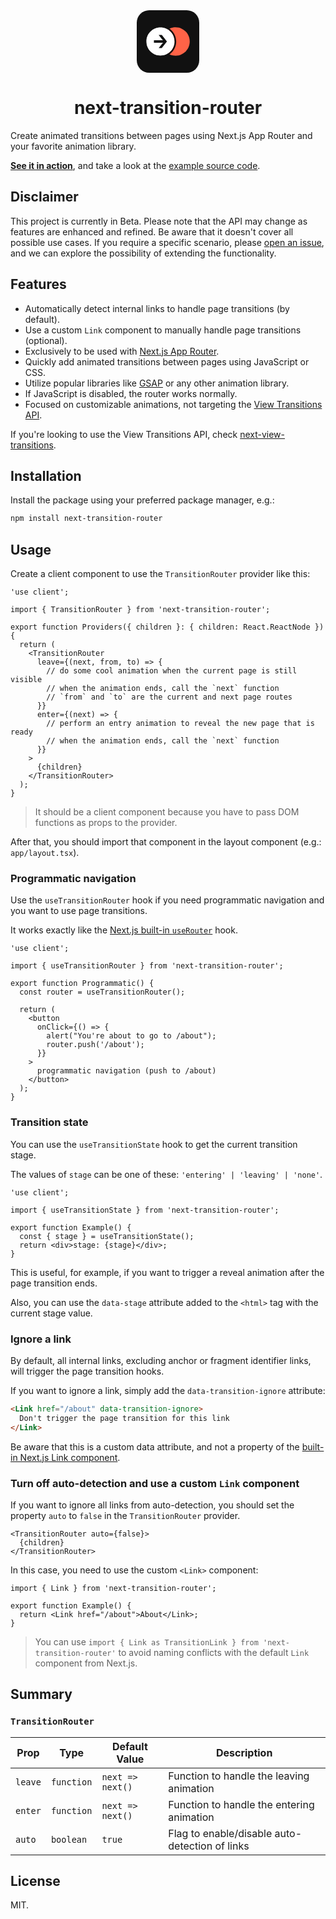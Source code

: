 <div align="center">
  <svg xmlns="http://www.w3.org/2000/svg" width="100" height="100" fill="none"><rect width="100" height="100" fill="#111" rx="20"/><path fill="tomato" d="M84.78 50c0 12.524-10.153 22.677-22.677 22.677S39.426 62.524 39.426 50s10.153-22.677 22.677-22.677S84.781 37.476 84.781 50"/><path fill="#fff" d="M60.574 50c0 12.524-10.153 22.677-22.677 22.677S15.22 62.524 15.22 50s10.152-22.677 22.677-22.677c12.524 0 22.677 10.153 22.677 22.677"/><path fill="#111" fill-rule="evenodd" d="M63.137 50c0 13.94-11.3 25.24-25.24 25.24S12.657 63.94 12.657 50s11.3-25.24 25.24-25.24 25.24 11.3 25.24 25.24m-25.24 22.677c12.524 0 22.677-10.153 22.677-22.677S50.421 27.323 37.897 27.323 15.22 37.476 15.22 50s10.152 22.677 22.677 22.677" clip-rule="evenodd"/><path fill="#111" d="m35.088 60.54 5.58-7.112q.402-.546.913-.911.546-.402.948-.511H27.502v-4.012h14.881q-.402-.11-.875-.474a4.6 4.6 0 0 1-.84-.839l-5.616-7.222h5.033l8.206 10.505L40.05 60.54z"/></svg>

  <h1>next-transition-router</h1>
</div>

Create animated transitions between pages using Next.js App Router and your favorite animation library.

[**See it in action**](https://next-transition-router.vercel.app), and take a look at the [example source code](/example).

## Disclaimer

This project is currently in Beta. Please note that the API may change as features are enhanced and refined. Be aware that it doesn't cover all possible use cases. If you require a specific scenario, please [open an issue](https://github.com/ismamz/next-transition-router/issues/new/choose), and we can explore the possibility of extending the functionality.

## Features

- Automatically detect internal links to handle page transitions (by default).
- Use a custom `Link` component to manually handle page transitions (optional).
- Exclusively to be used with [Next.js App Router](https://nextjs.org/docs/app).
- Quickly add animated transitions between pages using JavaScript or CSS.
- Utilize popular libraries like [GSAP](https://gsap.com/resources/React/) or any other animation library.
- If JavaScript is disabled, the router works normally.
- Focused on customizable animations, not targeting the [View Transitions API](https://developer.mozilla.org/en-US/docs/Web/API/View_Transitions_API).

If you're looking to use the View Transitions API, check [next-view-transitions](https://github.com/shuding/next-view-transitions).

## Installation

Install the package using your preferred package manager, e.g.:

```sh
npm install next-transition-router
```

## Usage

Create a client component to use the `TransitionRouter` provider like this:

```tsx
'use client';

import { TransitionRouter } from 'next-transition-router';

export function Providers({ children }: { children: React.ReactNode }) {
  return (
    <TransitionRouter
      leave={(next, from, to) => {
        // do some cool animation when the current page is still visible
        // when the animation ends, call the `next` function
        // `from` and `to` are the current and next page routes
      }}
      enter={(next) => {
        // perform an entry animation to reveal the new page that is ready
        // when the animation ends, call the `next` function
      }}
    >
      {children}
    </TransitionRouter>
  );
}
```

> It should be a client component because you have to pass DOM functions as props to the provider.

After that, you should import that component in the layout component (e.g.: `app/layout.tsx`).

### Programmatic navigation

Use the `useTransitionRouter` hook if you need programmatic navigation and you want to use page transitions.

It works exactly like the [Next.js built-in `useRouter`](https://nextjs.org/docs/app/api-reference/functions/use-router) hook.

```tsx
'use client';

import { useTransitionRouter } from 'next-transition-router';

export function Programmatic() {
  const router = useTransitionRouter();

  return (
    <button
      onClick={() => {
        alert("You're about to go to /about");
        router.push('/about');
      }}
    >
      programmatic navigation (push to /about)
    </button>
  );
}
```

### Transition state

You can use the `useTransitionState` hook to get the current transition stage.

The values of `stage` can be one of these: `'entering' | 'leaving' | 'none'`.

```tsx
'use client';

import { useTransitionState } from 'next-transition-router';

export function Example() {
  const { stage } = useTransitionState();
  return <div>stage: {stage}</div>;
}
```

This is useful, for example, if you want to trigger a reveal animation after the page transition ends.

Also, you can use the `data-stage` attribute added to the `<html>` tag with the current stage value.

### Ignore a link

By default, all internal links, excluding anchor or fragment identifier links, will trigger the page transition hooks.

If you want to ignore a link, simply add the `data-transition-ignore` attribute:

```html
<Link href="/about" data-transition-ignore>
  Don't trigger the page transition for this link
</Link>
```

Be aware that this is a custom data attribute, and not a property of the [built-in Next.js Link component](https://nextjs.org/docs/app/api-reference/components/link).

### Turn off auto-detection and use a custom `Link` component

If you want to ignore all links from auto-detection, you should set the property `auto` to `false` in the `TransitionRouter` provider.

```tsx
<TransitionRouter auto={false}>
  {children}
</TransitionRouter>
```

In this case, you need to use the custom `<Link>` component:

```tsx
import { Link } from 'next-transition-router';

export function Example() {
  return <Link href="/about">About</Link>;
}
```

> You can use `import { Link as TransitionLink } from 'next-transition-router'` to avoid naming conflicts with the default `Link` component from Next.js.

## Summary

### `TransitionRouter`

| Prop       | Type       | Default Value    | Description                                       |
| ---------- | ---------- | ---------------- | ------------------------------------------------- |
| `leave`    | `function` | `next => next()` | Function to handle the leaving animation          |
| `enter`    | `function` | `next => next()` | Function to handle the entering animation         |
| `auto`     | `boolean`  | `true`           | Flag to enable/disable auto-detection of links    |

## License

MIT.
